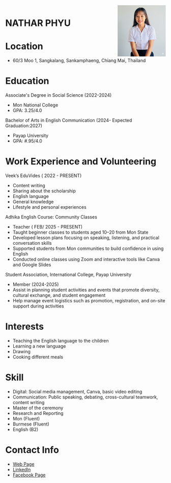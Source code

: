 <img src="Gemini_Generated_Image_ndlnzjndlnzjndln.png" alt="veek Photo" align="right" width="30%" size=50%/>

# NATHAR PHYU
# Location
*  60/3 Moo 1, Sangkalang, Sankamphaeng, Chiang Mai, Thailand
  
# Education
Associate's Degree in Social Science (2022-2024)
* Mon National College 
* GPA: 3.25/4.0
  
Bachelor of Arts in English Communication (2024- Expected Graduation:2027)
* Payap University
* GPA: #.95/4.0
  
# Work Experience and Volunteering
Veek’s EduVides ( 2022 - PRESENT)
* Content writing
* Sharing about the scholarship
* English language
* General knowledge
* Lifestyle and personal experiences
  
Adhika English Course: Community Classes
* Teacher ( FEB/ 2025 -  PRESENT)
* Taught beginner classes to students aged 10–20 from Mon State
* Developed lesson plans focusing on speaking, listening, and practical conversation skills
* Supported students from Mon communities to build confidence in using English
* Conducted online classes using Zoom and interactive tools like Canva and Google Slides

Student Association, International College, Payap University
*  Member (2024-2025)
*  Assist in planning student activities and events that promote diversity, cultural exchange, and student engagement
*  Help manage event logistics such as promotion, registration, and on-site support during activities

# Interests
* Teaching the English language to the children
* Learning a new language
* Drawing
* Cooking different meals

# Skill
*  Digital: Social media management, Canva, basic video editing
*  Communication: Public speaking, debating, cross-cultural teamwork, content writing
*  Master of the ceremony
*  Research and Reporting
*  Mon (Fluent)
*  Burmese (Fluent)
*  English (B2)
  
# Contact Info
* [Web Page](veekdhanong24-max/veekdhanong24.max.github.io)
* [LinkedIn](https://www.linkedin.com/notifications/?filter=all)
* [Facebook Page](https://www.facebook.com/Nathar78)
